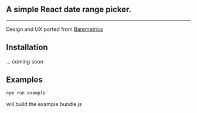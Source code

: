 ## A simple React date range picker.

---

Design and UX ported from [Baremetrics](https://github.com/Baremetrics/calendar)

## Installation
... coming soon


## Examples

```bash
npm run example
```
will build the example bundle.js
